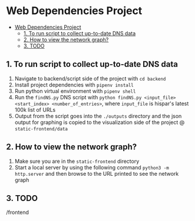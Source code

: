 # Web Dependencies Project

- [Web Dependencies Project](#web-dependencies-project)
  - [1. To run script to collect up-to-date DNS data](#1-to-run-script-to-collect-up-to-date-dns-data)
  - [2. How to view the network graph?](#2-how-to-view-the-network-graph)
  - [3. TODO](#3-todo)
  
## 1. To run script to collect up-to-date DNS data
1. Navigate to backend/script side of the project with `cd backend` 
2. Install project dependencies with `pipenv install`
3. Run python virtual environment with `pipenv shell`
4. Run the `findNS.py` DNS script with `python findNS.py <input_file> <start_index> <number_of_entries>`, where `input_file` is hispar's latest 100k list of URLs
5. Output from the script goes into the `./outputs` directory and the json output for graphing is copied to the visualization side of the project @ `static-frontend/data`  

## 2. How to view the network graph?
1. Make sure you are in the `static-frontend` directory
2. Start a local server by using the following command `python3 -m http.server` and then browse to the URL printed to see the network graph

## 3. TODO
/frontend